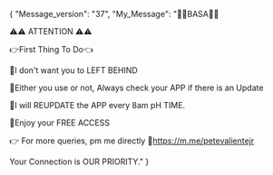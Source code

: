 {
    "Message_version": "37",
    "My_Message": "📌📌BASA📌📌

⚠️⚠️ ATTENTION ⚠️⚠️

👉First Thing To Do👈

📌I don't want you to LEFT BEHIND

📌Either you use or not, Always check your APP if there is an Update

📌I will REUPDATE the APP every 8am pH TIME.

💯Enjoy your FREE ACCESS

👉 For more queries, pm me directly
🔗https://m.me/petevalientejr

Your Connection is OUR PRIORITY."
}
